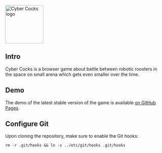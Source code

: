 <img src='https://raw.githubusercontent.com/michailRemmele/cyber-cocks/dev/logo/logo.svg' height='120' alt='Cyber Cocks logo' />

## Intro
Cyber Cocks is a browser game about battle between robotic roosters in the space on small arena which gets even smaller over the time.

## Demo
The demo of the latest stable version of the game is available [on GitHub Pages](https://michailremmele.github.io/cyber-cocks/).

## Configure Git

Upon cloning the repository, make sure to enable the Git hooks:
```
rm -r .git/hooks && ln -s ../etc/git/hooks .git/hooks
```